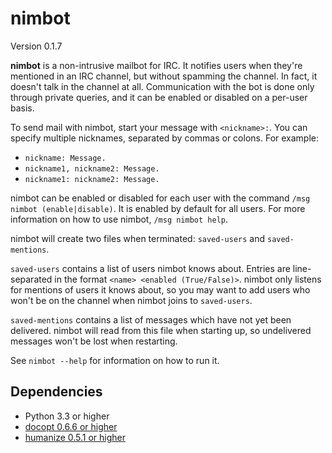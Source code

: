 nimbot
======

Version 0.1.7

**nimbot** is a non-intrusive mailbot for IRC. It notifies users when they're
mentioned in an IRC channel, but without spamming the channel. In fact, it
doesn't talk in the channel at all. Communication with the bot is done only
through private queries, and it can be enabled or disabled on a per-user basis.

To send mail with nimbot, start your message with `<nickname>:`. You can
specify multiple nicknames, separated by commas or colons. For example:
* `nickname: Message.`
* `nickname1, nickname2: Message.`
* `nickname1: nickname2: Message.`

nimbot can be enabled or disabled for each user with the command `/msg nimbot
(enable|disable)`. It is enabled by default for all users. For more information
on how to use nimbot, `/msg nimbot help`.

nimbot will create two files when terminated: `saved-users` and
`saved-mentions`.

`saved-users` contains a list of users nimbot knows about. Entries are
line-separated in the format `<name> <enabled (True/False)>`. nimbot only
listens for mentions of users it knows about, so you may want to add users who
won't be on the channel when nimbot joins to `saved-users`.

`saved-mentions` contains a list of messages which have not yet been delivered.
nimbot will read from this file when starting up, so undelivered messages won't
be lost when restarting.

See `nimbot --help` for information on how to run it.

Dependencies
------------

* Python 3.3 or higher
* [docopt 0.6.6 or higher](https://pypi.python.org/pypi/docopt)
* [humanize 0.5.1 or higher](https://pypi.python.org/pypi/humanize)
